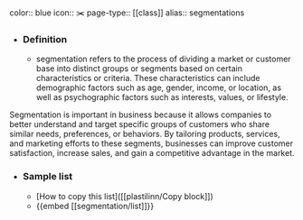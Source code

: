 color:: blue
icon:: ✂️
page-type:: [[class]]
alias:: segmentations

- ### Definition 
  - segmentation refers to the process of dividing a market or customer base into distinct groups or segments based on certain characteristics or criteria. These characteristics can include demographic factors such as age, gender, income, or location, as well as psychographic factors such as interests, values, or lifestyle.

Segmentation is important in business because it allows companies to better understand and target specific groups of customers who share similar needs, preferences, or behaviors. By tailoring products, services, and marketing efforts to these segments, businesses can improve customer satisfaction, increase sales, and gain a competitive advantage in the market.
- ### Sample list
  - [How to copy this list]([[plastilinn/Copy block]])
  - {{embed [[segmentation/list]]}}




